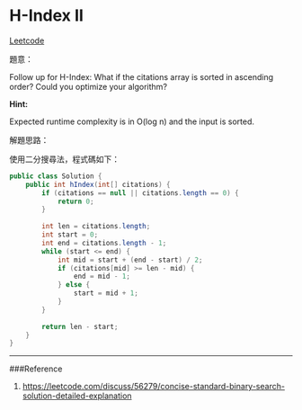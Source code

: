 # H-Index II

[Leetcode](https://leetcode.com/problems/h-index-ii/)


題意：

Follow up for H-Index: What if the citations array is sorted in ascending order? Could you optimize your algorithm?

**Hint:**

Expected runtime complexity is in O(log n) and the input is sorted.


解題思路：

使用二分搜尋法，程式碼如下：

```java
public class Solution {
    public int hIndex(int[] citations) {
        if (citations == null || citations.length == 0) {
            return 0;
        }
        
        int len = citations.length;
        int start = 0;
        int end = citations.length - 1;
        while (start <= end) {
            int mid = start + (end - start) / 2;
            if (citations[mid] >= len - mid) {
                end = mid - 1;
            } else {
                start = mid + 1;
            }
        }
        
        return len - start;
    }
}
```
---
###Reference
1. https://leetcode.com/discuss/56279/concise-standard-binary-search-solution-detailed-explanation